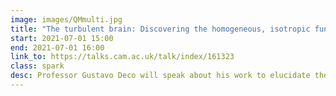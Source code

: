 ```yaml
---
image: images/QMmulti.jpg
title: "The turbulent brain: Discovering the homogeneous, isotropic functional core organisation of the brain"
start: 2021-07-01 15:00
end: 2021-07-01 16:00
link_to: https://talks.cam.ac.uk/talk/index/161323
class: spark
desc: Professor Gustavo Deco will speak about his work to elucidate the computational principles underlying higher brain functions and their breakdown in brain diseases. 
---
```

